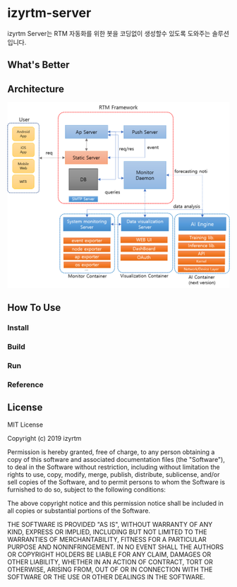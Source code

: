 # izyrtm-server

izyrtm Server는 RTM 자동화를 위한 봇을 코딩없이 생성할수 있도록 도와주는 솔루션입니다. 

## What's Better

## Architecture
![arch.png](./img/arch.png)
## How To Use
### Install


### Build

### Run

### Reference

## License
MIT License

Copyright (c) 2019 izyrtm

Permission is hereby granted, free of charge, to any person obtaining a copy
of this software and associated documentation files (the "Software"), to deal
in the Software without restriction, including without limitation the rights
to use, copy, modify, merge, publish, distribute, sublicense, and/or sell
copies of the Software, and to permit persons to whom the Software is
furnished to do so, subject to the following conditions:

The above copyright notice and this permission notice shall be included in all
copies or substantial portions of the Software.

THE SOFTWARE IS PROVIDED "AS IS", WITHOUT WARRANTY OF ANY KIND, EXPRESS OR
IMPLIED, INCLUDING BUT NOT LIMITED TO THE WARRANTIES OF MERCHANTABILITY,
FITNESS FOR A PARTICULAR PURPOSE AND NONINFRINGEMENT. IN NO EVENT SHALL THE
AUTHORS OR COPYRIGHT HOLDERS BE LIABLE FOR ANY CLAIM, DAMAGES OR OTHER
LIABILITY, WHETHER IN AN ACTION OF CONTRACT, TORT OR OTHERWISE, ARISING FROM,
OUT OF OR IN CONNECTION WITH THE SOFTWARE OR THE USE OR OTHER DEALINGS IN THE
SOFTWARE.

